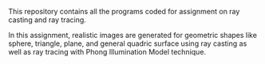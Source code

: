 This repository contains all the programs coded for assignment on ray casting and ray tracing.

In this assignment, realistic images are generated for geometric shapes like sphere, triangle, plane, and general quadric surface using ray casting as well as ray tracing with Phong Illumination Model technique.
